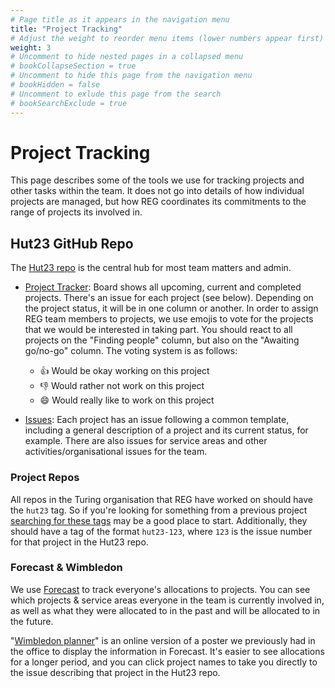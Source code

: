 ```yaml
---
# Page title as it appears in the navigation menu
title: "Project Tracking"
# Adjust the weight to reorder menu items (lower numbers appear first)
weight: 3
# Uncomment to hide nested pages in a collapsed menu
# bookCollapseSection = true
# Uncomment to hide this page from the navigation menu
# bookHidden = false
# Uncomment to exlude this page from the search
# bookSearchExclude = true
---
```


# Project Tracking

This page describes some of the tools we use for tracking projects and other tasks within the team. It does not go into details of how individual projects are managed, but how REG coordinates its commitments to the range of projects its involved in.

## Hut23 GitHub Repo

The [Hut23 repo](https://github.com/alan-turing-institute/Hut23) is the central hub for most team matters and admin.

- [Project Tracker](https://github.com/alan-turing-institute/Hut23/projects/2): Board shows all upcoming, current and completed projects. There's an issue for each project (see below). Depending on the project status, it will be in one column or another. In order to assign REG team members to projects, we use emojis to vote for the projects that we would be interested in taking part. You should react to all projects on the "Finding people" column, but also on the "Awaiting go/no-go" column. The voting system is as follows:

  - :thumbsup: Would be okay working on this project
  - :thumbsdown: Would rather not work on this project
  - :smile: Would really like to work on this project

- [Issues](https://github.com/alan-turing-institute/Hut23/issues): Each project has an issue following a common template, including a general description of a project and its current status, for example. There are also issues for service areas and other activities/organisational issues for the team.

### Project Repos

All repos in the Turing organisation that REG have worked on should have the `hut23` tag.
So if you're looking for something from a previous project [searching for these tags](https://github.com/search?q=topic%3Ahut23+org%3Aalan-turing-institute&type=Repositories) may be a good place to start.
Additionally, they should have a tag of the format `hut23-123`, where `123` is the issue number for that project in the Hut23 repo.

### Forecast & Wimbledon

We use [Forecast](https://forecastapp.com/974183/schedule/projects) to track everyone's allocations to projects.
You can see which projects & service areas everyone in the team is currently involved in, as well as what they were allocated to in the past and will be allocated to in the future.

"[Wimbledon planner](https://wimbledon-planner.azurewebsites.net/)" is an online version of a poster we previously had in the office to display the information in Forecast.
It's easier to see allocations for a longer period, and you can click project names to take you directly to the issue describing that project in the Hut23 repo.
